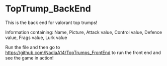 # TopTrump_BackEnd


This is the back end for valorant top trumps!

Information containing:
Name,
Picture,
Attack value,
Control value,
Defence value,
Frags value,
Lurk value

Run the file and then go to https://github.com/NadiaA14/TopTrumps_FrontEnd to run the front end and see the game in action!
